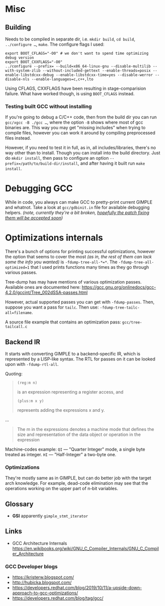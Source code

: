 # Misc

## Building

Needs to be compiled in separate dir, i.e. `mkdir build`, `cd build`, `../configure …`, `make`. The configure flags I used:

    export BOOT_CFLAGS="-O0" # we don't want to spend time optimizing debug version
    export BOOT_CXXFLAGS="-O0"
    ../configure --prefix= --build=x86_64-linux-gnu --disable-multilib --with-system-zlib --without-included-gettext --enable-threads=posix --enable-libstdcxx-debug --enable-libstdcxx-time=yes --disable-werror --disable-nls --enable-languages=c,c++,lto

Using CFLAGS, CXXFLAGS have been resulting in stage-comparision failure. What have worked though, is using `BOOT_CFLAGS` instead.

### Testing built GCC without installing

If you're going to debug a C/C++ code, then from the build dir you can run `gcc/xgcc -B ./gcc …`, where the option `-B` shows where most of gcc binaries are. This way you may get "missing includes" when trying to compile files, however you can work it around by compiling preprocessed files instead.

However, if you need to test it in full, as in, all includes/libraries, there's no way other than to install. Though you can install into the build directory. Just do `mkdir install`, then pass to configure an option `--prefix=/path/to/build-dir/install`, and after having it built run `make install`.

# Debugging GCC

While in code, you always can make GCC to pretty-print current GIMPLE and whatnot. Take a look at `gcc/gdbinit.in` file for available debugging helpers. *(note, currently they're a bit broken, [hopefully the patch fixing them will be accepted soon](https://gcc.gnu.org/ml/gcc-patches/2019-11/msg00610.html))*

# Optimizations internals

There's a bunch of options for printing successful optimizations, however the option that seems to cover the most *(as in, the rest of them can lack some the info you wanted)* is `-fdump-tree-all-*=*`. The `-fdump-tree-all-optimized=1` that I used prints functions many times as they go through various passes.

Tree-dump has may have mentions of various optimization passes. Available ones are documented here: https://gcc.gnu.org/onlinedocs/gcc-4.2.0/gccint/Tree_002dSSA-passes.html

However, actual supported passes you can get with `-fdump-passes`. Then, suppose you want a pass for `tailc`. Then use: `-fdump-tree-tailc-all=filename`.

A source file example that contains an optimization pass: `gcc/tree-tailcall.c`

## Backend IR

It starts with converting GIMPLE to a backend-specific IR, which is represented by a LISP-like syntax. The RTL for passes on it can be looked upon with `-fdump-rtl-all`.

Quoting:

>     (reg:m n)
> is an expression representing a register access, and
>
>     (plus:m x y)
> represents adding the expressions x and y.

…

> The m in the expressions denotes a machine mode that defines the size and representation of the data object or operation in the expression

Machine-codes example: `QI` — "Quarter Integer" mode, a single byte treated as integer. `HI` — "Half-Integer" a two-byte one.

### Optimizations

They're mostly same as in GIMPLE, but can do better job with the target arch knowledge. For example, dead-code elimination may see that the operations working on the upper part of n-bit variables.

## Glossary

* **GSI** apparently `gimple_stmt_iterator`

## Links

* GCC Architecture Internals https://en.wikibooks.org/wiki/GNU_C_Compiler_Internals/GNU_C_Compiler_Architecture

### GCC Developer blogs

* https://kristerw.blogspot.com/
* http://hubicka.blogspot.com/
* https://developers.redhat.com/blog/2019/10/11/a-upside-down-approach-to-gcc-optimizations/
* https://developers.redhat.com/blog/tag/gcc/
